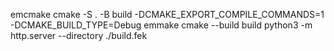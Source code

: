 emcmake cmake -S . -B build -DCMAKE_EXPORT_COMPILE_COMMANDS=1 -DCMAKE_BUILD_TYPE=Debug
emmake cmake --build build
python3 -m http.server --directory ./build.fek
